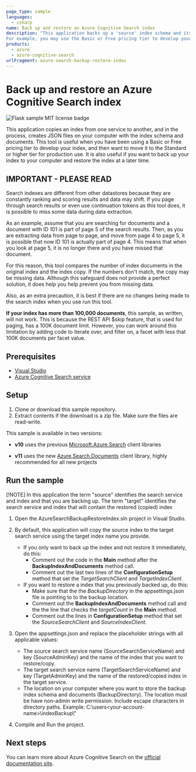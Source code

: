```yaml
---
page_type: sample
languages:
  - csharp
name: Back up and restore an Azure Cognitive Search index
description: "This application backs up a 'source' index schema and its documents to a JSON files on your computer, and then uses those files to recreate a 'target' index copy in the 'target' search service that you specify. Depending on your needs, you can use all or part of this application to backup your index files and/or move an index from one search service to another. 
For example, you may use the Basic or Free pricing tier to develop your index, and then want to move it to the Standard or higher tier for production use."
products:
  - azure
  - azure-cognitive-search
urlFragment: azure-search-backup-restore-index
---
```


# Back up and restore an Azure Cognitive Search index

![Flask sample MIT license badge](https://img.shields.io/badge/license-MIT-green.svg)

This application copies an index from one service to another, and in the process, creates JSON files on your computer with the index schema and documents. This tool is useful when you have been using a Basic or Free pricing tier to develop your index, and then want to move it to the Standard or higher tier for production use. It is also useful if you want to back up your index to your computer and restore the index at a later time.

## IMPORTANT - PLEASE READ
Search indexes are different from other datastores because they are constantly ranking and scoring results and data may shift. If you page through search results or even use continuation tokens as this tool does, it is possible to miss some data during data extraction.

As an example, assume that you are searching for documents and a document with ID 101 is part of page 5 of the search results. Then, as you are extracting data from page to page, and move from page 4 to page 5, it is possible that now ID 101 is actually part of page 4. This means that when you look at page 5, it is no longer there and you have missed that document.

For this reason, this tool compares the number of index documents in the original index and the index copy. If the numbers don't match, the copy may be missing data. Although this safeguard does not provide a perfect solution, it does help you help prevent you from missing data.

Also, as an extra precaution, it is best if there are no changes being made to the search index when you use run this tool.

**If your index has more than 100,000 documents**, this sample, as written, will not work. This is because the REST API $skip feature, that is used for paging, has a 100K document limit. However, you can work around this limitation by adding code to iterate over, and filter on, a facet with less that 100K documents per facet value.

## Prerequisites

- [Visual Studio](https://visualstudio.microsoft.com/downloads/)
- [Azure Cognitive Search service](https://docs.microsoft.com/azure/search/search-create-service-portal)

## Setup

1. Clone or download this sample repository.
1. Extract contents if the download is a zip file. Make sure the files are read-write.

This sample is available in two versions:

+ **v10** uses the previous [Microsoft.Azure.Search](https://docs.microsoft.com/en-us/dotnet/api/overview/azure/search/client10) client libraries

+ **v11** uses the new [Azure.Search.Documents](https://docs.microsoft.com/dotnet/api/overview/azure/search.documents-readme) client library, highly recommended for all new projects

## Run the sample

[!NOTE] In this application the term "source" identifies the search service and index and that you are backing up. The term "target" identifies the search service and index that will contain the restored (copied) index

1. Open the AzureSearchBackupRestoreIndex.sln project in Visual Studio.

1. By default, this application will copy the source index to the target search service using the target index name you provide. 
    - If you only want to back up the index and not restore it immediately, do this:
        - Comment out the code in the **Main** method after the **BackupIndexAndDocuments** method call.
        - Comment out the last two lines of the **ConfigurationSetup** method that set the _TargetSearchClient_ and _TargetIndexClient_.
    - If you want to restore a index that you previously backed up, do this:
        - Make sure that the the _BackupDirectory_ in the appsettings.json file is pointing to to the backup location.
        - Comment out the **BackupIndexAndDocuments** method call and the the line that checks the _targetCount_ in the **Main** method.
        - Comment out the lines in **ConfigurationSetup** method that set the _SourceSearchClient_ and _SourceIndexClient_.

1. Open the appsettings.json and replace the placeholder strings with all applicable values:

    - The source search service name (SourceSearchServiceName) and key (SourceAdminKey) and the name of the index that you want to restore/copy.
    - The target search service name (TargetSearchServiceName) and key (TargetAdminKey) and the name of the restored/copied index in the target service.
    - The location on your computer where you want to store the backup index schema and documents (BackupDirectory). The location must be have non-admin write permission. Include escape characters in directory paths. Example: C:\\users\<your-account-name>\indexBackup\\"

1. Compile and Run the project.

## Next steps

You can learn more about Azure Cognitive Search on the [official documentation site](https://docs.microsoft.com/azure/search).
